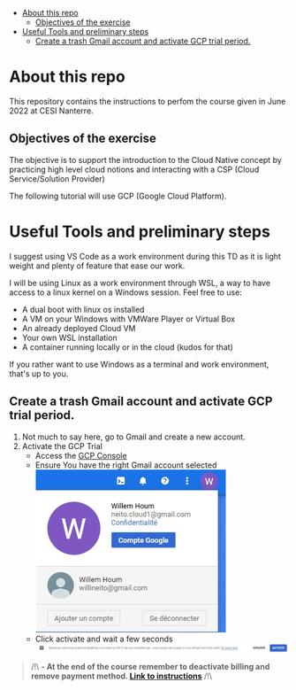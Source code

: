 
- [About this repo](#about-this-repo)
  - [Objectives of the exercise](#objectives-of-the-exercise)
- [Useful Tools and preliminary steps](#useful-tools-and-preliminary-steps)
  - [Create a trash Gmail account and activate GCP trial period.](#create-a-trash-gmail-account-and-activate-gcp-trial-period)

# About this repo

This repository contains the instructions to perfom the course given in June 2022 at CESI Nanterre.

## Objectives of the exercise

The objective is to support the introduction to the Cloud Native concept by practicing high level cloud notions and interacting with a CSP (Cloud Service/Solution Provider)

The following tutorial will use GCP (Google Cloud Platform).

# Useful Tools and preliminary steps

I suggest using VS Code as a work environment during this TD as it is light weight and plenty of feature that ease our work.

I will be using Linux as a work environment through WSL, a way to have access to a linux kernel on a Windows session.
Feel free to use:
- A dual boot with linux os installed
- A VM on your Windows with VMWare Player or Virtual Box
- An already deployed Cloud VM
- Your own WSL installation
- A container running locally or in the cloud (kudos for that)

If you rather want to use Windows as a terminal and work environment, that's up to you. 

## Create a trash Gmail account and activate GCP trial period. 

1. Not much to say here, go to Gmail and create a new account.
1. Activate the GCP Trial
   - Access the [GCP Console](https://console.cloud.google.com/)
   - Ensure You have the right Gmail account selected
    ![Select Right Gmail account](images/right-gmail-account.jpg)
   - Click activate and wait a few seconds
    ![Click the activate button](images/activate-trial-gcp.jpg)


> /!\ **- At the end of the course remember to deactivate billing and remove payment method. [Link to instructions](chapters/deactivate-gcp-billing.md)** /!\

